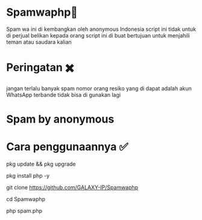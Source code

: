 # Spamwaphp🤖
Spam wa ini di kembangkan oleh anonymous Indonesia script ini tidak untuk di perjual belikan kepada orang script ini di buat bertujuan untuk menjahili teman atau saudara kalian

# Peringatan ✖️
jangan terlalu banyak spam nomor orang resiko yang di dapat adalah akun WhatsApp terbande tidak bisa di gunakan lagi

# Spam by anonymous 

# Cara penggunaannya ✅
pkg update && pkg upgrade 

pkg install php -y

git clone https://github.com/GALAXY-IP/Spamwaphp

cd Spamwaphp

php spam.php
